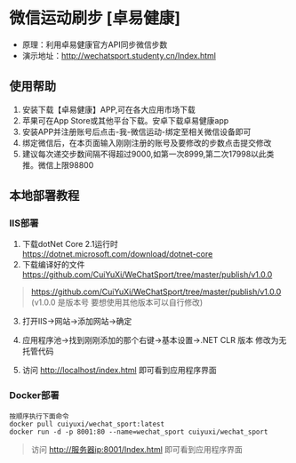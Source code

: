 # 微信运动刷步 [卓易健康]

* 原理：利用卓易健康官方API同步微信步数
* 演示地址：http://wechatsport.studenty.cn/Index.html

## 使用帮助

1. 安装下载【卓易健康】APP,可在各大应用市场下载 
2. 苹果可在App Store或其他平台下载。安卓下载卓易健康app 
3. 安装APP并注册账号后点击-我-微信运动-绑定至相关微信设备即可 
4. 绑定微信后，在本页面输入刚刚注册的账号及要修改的步数点击提交修改 
5. 建议每次递交步数间隔不得超过9000,如第一次8999,第二次17998以此类推。微信上限98800 

## 本地部署教程

### IIS部署
1. 下载dotNet Core 2.1运行时 <https://dotnet.microsoft.com/download/dotnet-core>
2. 下载编译好的文件 <https://github.com/CuiYuXi/WeChatSport/tree/master/publish/v1.0.0>
> https://github.com/CuiYuXi/WeChatSport/tree/master/publish/v1.0.0 (v1.0.0 是版本号 要想使用其他版本可以自行修改)

3. 打开IIS→网站→添加网站→确定
4. 应用程序池→找到刚刚添加的那个右键→基本设置→.NET CLR 版本 修改为无托管代码

5. 访问 <http://localhost/index.html> 即可看到应用程序界面



### Docker部署

    按顺序执行下面命令
    docker pull cuiyuxi/wechat_sport:latest
    docker run -d -p 8001:80 --name=wechat_sport cuiyuxi/wechat_sport

>访问 <http://服务器ip:8001/Index.html> 即可看到应用程序界面
